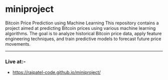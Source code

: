 # miniproject
Bitcoin Price Prediction using Machine Learning This repository contains a project aimed at predicting Bitcoin prices using various machine learning algorithms. The goal is to analyze historical Bitcoin price data, apply feature engineering techniques, and train predictive models to forecast future price movements.

---

### Live at:-
- https://rajpatel-code.github.io/miniproject/
